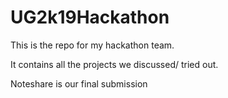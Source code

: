 # UG2k19Hackathon
This is the repo for my hackathon team.

It contains all the projects we discussed/ tried out.

Noteshare is our final submission
